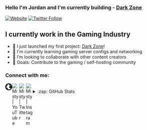 ###  Hello I'm Jordan and I'm currently building - [Dark Zone][website]

[![Website](https://img.shields.io/website?label=ProjectDarkZone.com&style=for-the-badge&url=https%3A%2F%2Fcodestackr.com)](https://projectdarkzone.com)
[![Twitter Follow](https://img.shields.io/twitter/follow/justbejordan?color=1DA1F2&logo=twitter&style=for-the-badge)](https://twitter.com/intent/follow?original_referer=https%3A%2F%2Fgithub.com%2FMistyxInori&screen_name=ProjectDarkZone)

## I currently work in the Gaming Industry

- 🚀 I just launched my first project: [Dark Zone][website]!
- 🔧 I'm currently learning gaming server configs and networking
- 👯 I’m looking to collaborate with other content creators
- 🤯 Goals: Contribute to the gaming / self-hosting community

### Connect with me:

[<img align="left" alt="projectdarkzone.com" width="22px" src="https://raw.githubusercontent.com/iconic/open-iconic/master/svg/globe.svg" />][website]
[<img align="left" alt="Misty | YouTube" width="22px" src="https://cdn.jsdelivr.net/npm/simple-icons@v3/icons/youtube.svg" />][youtube]
[<img align="left" alt="Misty | Twitter" width="22px" src="https://cdn.jsdelivr.net/npm/simple-icons@v3/icons/twitter.svg" />][twitter]
[<img align="left" alt="Misty | Instagram" width="22px" src="https://cdn.jsdelivr.net/npm/simple-icons@v3/icons/instagram.svg" />][instagram]

<br />

<details>
  <summary>:zap: GitHub Stats</summary>

  <img align="left" alt="Misty's Github Stats" src="https://github-readme-stats.codestackr.vercel.app/api?username=codeSTACKr&show_icons=true&hide_border=true" />

</details>


[website]: https://projectdarkzone.com
[twitter]: https://twitter.com/MistyxInori
[youtube]: https://www.youtube.com/channel/UCNcDQTPJyLx2LOoi87cTeYQ
[instagram]: https://instagram.com/MistyxInori
